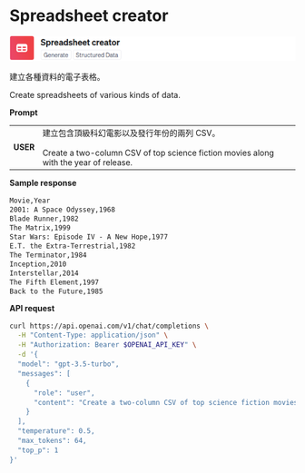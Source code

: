 # Spreadsheet creator

![](./assets/default-spreadsheet-gen.png)

建立各種資料的電子表格。

Create spreadsheets of various kinds of data.

**Prompt**

|||
|-------|------|
|**USER**|建立包含頂級科幻電影以及發行年份的兩列 CSV。<br/><br/>Create a two-column CSV of top science fiction movies along with the year of release.|

**Sample response**

```
Movie,Year
2001: A Space Odyssey,1968
Blade Runner,1982
The Matrix,1999
Star Wars: Episode IV - A New Hope,1977
E.T. the Extra-Terrestrial,1982
The Terminator,1984
Inception,2010
Interstellar,2014
The Fifth Element,1997
Back to the Future,1985
```

**API request**

```bash
curl https://api.openai.com/v1/chat/completions \
  -H "Content-Type: application/json" \
  -H "Authorization: Bearer $OPENAI_API_KEY" \
  -d '{
  "model": "gpt-3.5-turbo",
  "messages": [
    {
      "role": "user",
      "content": "Create a two-column CSV of top science fiction movies along with the year of release."
    }
  ],
  "temperature": 0.5,
  "max_tokens": 64,
  "top_p": 1
}'
```
